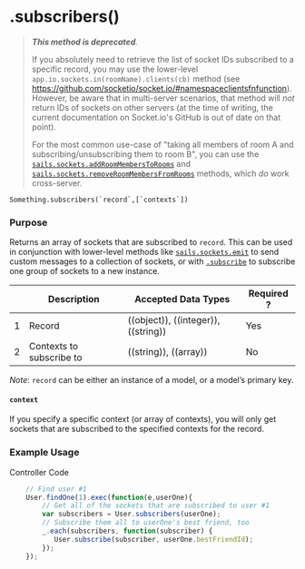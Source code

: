 # .subscribers()

> _**This method is deprecated**._
>
> If you absolutely need to retrieve the list of socket IDs subscribed to a specific record, you may use the lower-level `app.io.sockets.in(roomName).clients(cb)` method (see https://github.com/socketio/socket.io/#namespaceclientsfnfunction). However, be aware that in multi-server scenarios, that method will _not_ return IDs of sockets on other servers (at the time of writing, the current documentation on Socket.io's GitHub is out of date on that point).
>
>For the most common use-case of "taking all members of room A and subscribing/unsubscribing them to room B", you can use the [`sails.sockets.addRoomMembersToRooms`](http://sailsjs.org/documentation/reference/web-sockets/sails-sockets/sails-sockets-add-room-members-to-rooms) and [`sails.sockets.removeRoomMembersFromRooms`](http://sailsjs.org/documentation/reference/web-sockets/sails-sockets/sails-sockets-remove-room-members-from-rooms) methods, which _do_ work cross-server.

```
Something.subscribers(`record`,[`contexts`])
```


### Purpose
Returns an array of sockets that are subscribed to `record`.  This can be used in conjunction with lower-level methods like [`sails.sockets.emit`](http://sailsjs.org/documentation/reference/websockets/sails.sockets/sails.sockets.emit.html) to send custom messages to a collection of sockets, or with [`.subscribe`](http://sailsjs.org/documentation/reference/websockets/resourceful-pubsub/subscribe.html) to subscribe one group of sockets to a new instance.

|   |     Description     | Accepted Data Types | Required ? |
|---|---------------------|---------------------|------------|
| 1 | Record   | ((object)), ((integer)), ((string))  | Yes        |
| 2 | Contexts to subscribe to | ((string)), ((array)) |  No |

*Note*: `record` can be either an instance of a model, or a model&rsquo;s primary key.

#### `context`

If you specify a specific context (or array of contexts), you will only get sockets that are subscribed to the specified contexts for the record.

### Example Usage
Controller Code
```javascript
    // Find user #1
    User.findOne(1).exec(function(e,userOne){
        // Get all of the sockets that are subscribed to user #1
        var subscribers = User.subscribers(userOne);
        // Subscribe them all to userOne's best friend, too
        _.each(subscribers, function(subscriber) {
           User.subscribe(subscriber, userOne.bestFriendId);
        });
    });

```

<docmeta name="displayName" value=".subscribers()">
<docmeta name="pageType" value="method">
<docmeta name="isDeprecated" value="true">
